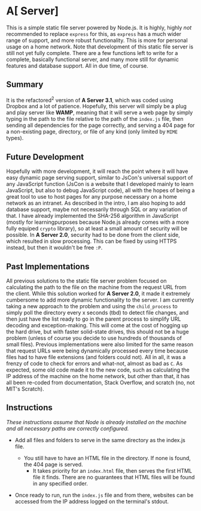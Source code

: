 # A[ Server]
This is a simple static file server powered by Node.js. It is highly, highly *not* 
recommended to replace `express` for this, as `express` has a much wider range of
support, and more robust functionality. This is more for personal usage on a home 
network. Note that development of this static file server is still not yet fully
complete. There are a few functions left to write for a complete, basically functional
server, and many more still for dynamic features and database support. All in
due time, of course.

## Summary
It is the refactored<sup>2</sup> version of **A Server 3.1**, which was coded using
Dropbox and a lot of patience. Hopefully, this server will simply be a plug and play
server like **WAMP**, meaning that it will serve a web page by simply typing in the path
to the file relative to the path of the `index.js` file, then sending all dependencies
for the page correctly, and serving a 404 page for a non-existing page, directory, or
file of any kind (only limited by `MIME` types). 

## Future Development
Hopefully with more development, it will reach the point where it will have easy dynamic page
serving support, similar to JsCon's universal support of any JavaScript function (JsCon is a
website that I developed mainly to learn JavaScript, but also to debug JavaScript code), all
with the hopes of being a great tool to use to host pages for any purpose necessary on a home
network as an intranet. As described in the intro, I am also hoping to add database support,
maybe not necessarily through SQL or any variation of that. I have already implemented the 
SHA-256 algorithm in JavaScript (mostly for learningpurposes because Node.js already comes with
a more fully equiped `crypto` library), so at least a small amount of security will be possible.
In **A Server 2.0**, security had to be done from the client side, which resulted in slow 
processing. This can be fixed by using HTTPS instead, but then it wouldn't be free `:P`.

## Past Implementations
All previous solutions to the static file server problem focused on calculating
the path to the file on the machine from the request URL from the client. While
this solution worked for **A Server 2.0**, it made it extremely cumbersome to
add more dynamic functionality to the server. I am currently taking a new approach
to the problem and using the `child_process` to simply poll the directory every x
seconds (tbd) to detect file changes, and then just have the list ready to go
in the parent process to simplify URL decoding and exception-making. This will
come at the cost of hogging up the hard drive, but with faster solid-state drives,
this should not be a huge problem (unless of course you decide to use hundreds of
thousands of small files). Previous implementations were also limited for the
same reason that request URLs were being dynamically processed every time because
files had to have file extensions (and folders could not). All in all, it was a
frenzy of code to check for errors and what-not, almost as bad as `C`. As expected,
some old code made it to the new code, such as calculating the IP address of the
machine on the home network, but other than that, it has all been re-coded from
documentation, Stack Overflow, and scratch (no, not MIT's Scratch).

## Instructions
*These instructions assume that Node is already installed on the machine and all necessary paths are correctly configured.*

* Add all files and folders to serve in the same directory as the index.js file.
  * You still have to have an HTML file in the directory. If none is found, the 404 page is served.
    * It takes priority for an `index.html` file, then serves the first HTML file it finds. There are no guarantees that HTML files will be found in any specified order.

* Once ready to run, run the `index.js` file and from there, websites can be accessed from the IP address logged on the terminal's stdout.